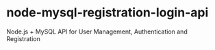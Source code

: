 # node-mysql-registration-login-api

Node.js + MySQL API for User Management, Authentication and Registration
